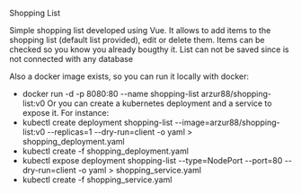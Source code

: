 Shopping List

Simple shopping list developed using Vue.
It allows to add items to the shopping list (default list provided), edit or delete them.
Items can be checked so you know you already bougthy it.
List can not be saved since is not connected with any database

Also a docker image exists, so you can run it locally with docker:
 - docker run -d -p 8080:80 --name shopping-list arzur88/shopping-list:v0
Or you can create a kubernetes deployment and a service to expose it. For instance:
 - kubectl create deployment shopping-list --image=arzur88/shopping-list:v0 --replicas=1 --dry-run=client -o yaml > shopping_deployment.yaml
 - kubectl create -f shopping_deployment.yaml
 - kubectl expose deployment shopping-list --type=NodePort --port=80 --dry-run=client -o yaml > shopping_service.yaml
 - kubectl create -f shopping_service.yaml


